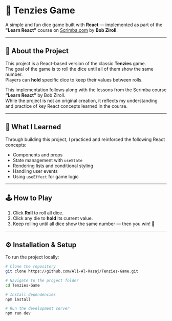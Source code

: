# 🎲 Tenzies Game

A simple and fun dice game built with **React** — implemented as part of the **"Learn React"** course on [Scrimba.com](https://scrimba.com/) by **Bob Ziroll**.

---

## 📘 About the Project

This project is a React-based version of the classic **Tenzies** game.  
The goal of the game is to roll the dice until all of them show the same number.  
Players can **hold** specific dice to keep their values between rolls.

This implementation follows along with the lessons from the Scrimba course **“Learn React”** by Bob Ziroll.  
While the project is not an original creation, it reflects my understanding and practice of key React concepts learned in the course.

---

## 🧠 What I Learned

Through building this project, I practiced and reinforced the following React concepts:

- Components and props
- State management with `useState`
- Rendering lists and conditional styling
- Handling user events
- Using `useEffect` for game logic

---

## 🕹️ How to Play

1. Click **Roll** to roll all dice.  
2. Click any die to **hold** its current value.  
3. Keep rolling until all dice show the same number — then you win! 🎉

---

## ⚙️ Installation & Setup

To run the project locally:

```bash
# Clone the repository
git clone https://github.com/Ali-Al-Razaj/Tenzies-Game.git

# Navigate to the project folder
cd Tenzies-Game

# Install dependencies
npm install

# Run the development server
npm run dev
